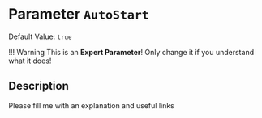 # Parameter `AutoStart`
Default Value: `true`

!!! Warning
    This is an **Expert Parameter**! Only change it if you understand what it does!



## Description
Please fill me with an explanation and useful links

